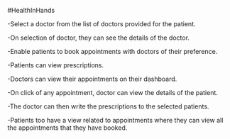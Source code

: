 #HealthInHands

-Select a doctor from the list of doctors provided for the patient.

-On selection of doctor, they can see the details of the doctor.

-Enable patients to book appointments with doctors of their preference.

-Patients can view prescriptions.

-Doctors can view their appointments on their dashboard.

-On click of any appointment, doctor can view the details of the patient. 

-The doctor can then write the prescriptions to the selected patients.

-Patients too have a view related to appointments where they can view all the appointments that they have booked.
